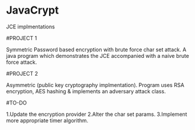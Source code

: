 # JavaCrypt
JCE implmentations

#PROJECT 1

  Symmetric Password based encryption with brute force char set attack.
  A java program which demonstrates the JCE accompanied with a naive brute force attack. 

#PROJECT 2


Asymmetric (public key cryptography implmentation).
 Program uses RSA encryption, AES hashing & implements an adversary attack class. 
 
 
 #TO-DO
   
 1.Update the encryption provider
 2.Alter the char set params. 
 3.Implement more appropriate timer algorithm. 



